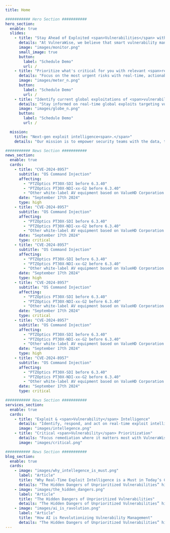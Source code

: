 ```yaml
---
title: Home

########### Hero Section ###########
hero_section:
  enable: true
  slides:
    - title: "Stay Ahead of Exploited <span>Vulnerabilities</span> with Intelligent Prioritization"
      details: "At VulneraWise, we believe that smart vulnerability management is the key to a secure future."
      image: "images/monitor.png"
      small_image: true
      button:
        label: "Schedule Demo"
        url: /
    - title: "Prioritize what's critical for you with relevant <span>real-time</span> insights."
      details: "Focus on the most urgent risks with real-time, actionable insights tailored to your needs."
      image: "images/meter_n.png"
      button:
        label: "Schedule Demo"
        url: /
    - title: "Identify current global exploitations of <span>vulnerabilities.</span>"
      details: "Stay informed on real-time global exploits targeting vulnerabilities right now."
      image: "images/globe_n.png"
      button:
        label: "Schedule Demo"
        url: /

  mission:
    title: "Next-gen exploit intelligence<span>.</span>"
    details: "Our mission is to empower security teams with the data, tools, and insights they need to stay ahead of emerging exploits and protect their organization’s digital assets."

########### News Section ###########
news_section:
  enable: true
  cards:
    - title: "CVE-2024-8957"
      subtitle: "OS Command Injection"
      affecting:
        - "PTZOptics PT30X-SDI before 6.3.40"
        - "PTZOptics PT30X-NDI-xx-G2 before 6.3.40"
        - "Other white-label AV equipment based on ValueHD Corporation PTZ Camera Firmware"
      date: "September 17th 2024"
      type: high
    - title: "CVE-2024-8957"
      subtitle: "OS Command Injection"
      affecting:
        - "PTZOptics PT30X-SDI before 6.3.40"
        - "PTZOptics PT30X-NDI-xx-G2 before 6.3.40"
        - "Other white-label AV equipment based on ValueHD Corporation PTZ Camera Firmware"
      date: "September 17th 2024"
      type: critical
    - title: "CVE-2024-8957"
      subtitle: "OS Command Injection"
      affecting:
        - "PTZOptics PT30X-SDI before 6.3.40"
        - "PTZOptics PT30X-NDI-xx-G2 before 6.3.40"
        - "Other white-label AV equipment based on ValueHD Corporation PTZ Camera Firmware"
      date: "September 17th 2024"
      type: high
    - title: "CVE-2024-8957"
      subtitle: "OS Command Injection"
      affecting:
        - "PTZOptics PT30X-SDI before 6.3.40"
        - "PTZOptics PT30X-NDI-xx-G2 before 6.3.40"
        - "Other white-label AV equipment based on ValueHD Corporation PTZ Camera Firmware"
      date: "September 17th 2024"
      type: critical
    - title: "CVE-2024-8957"
      subtitle: "OS Command Injection"
      affecting:
        - "PTZOptics PT30X-SDI before 6.3.40"
        - "PTZOptics PT30X-NDI-xx-G2 before 6.3.40"
        - "Other white-label AV equipment based on ValueHD Corporation PTZ Camera Firmware"
      date: "September 17th 2024"
      type: high
    - title: "CVE-2024-8957"
      subtitle: "OS Command Injection"
      affecting:
        - "PTZOptics PT30X-SDI before 6.3.40"
        - "PTZOptics PT30X-NDI-xx-G2 before 6.3.40"
        - "Other white-label AV equipment based on ValueHD Corporation PTZ Camera Firmware"
      date: "September 17th 2024"
      type: critical

########### News Section ###########
services_section:
  enable: true
  cards:
    - title: "Exploit & <span>Vulnerability</span> Intelligence"
      details: "Identify, respond, and act on real-time exploit intelligence. VulneraWise continuously monitors and updates you on vulnerabilities actively targeted by malicious actors, providing critical insights to keep your organization ahead of potential breaches."
      image: "images/intellegence.png"
    - title: "Critical <span>Vulnerability</span> Prioritization"
      details: "Focus remediation where it matters most with VulneraWise. By leveraging advanced exploit and vulnerability data mapped to your business context, VulneraWise helps prioritize high-risk vulnerabilities for timely protection. It integrates seamlessly with your SecOps tools to streamline detection, response, and vulnerability management."
      image: "images/critical.png"

########### News Section ###########
blog_section:
  enable: true
  cards:
    - image: "images/why_intellegence_is_must.png"
      label: "Article"
      title: "Why Real-Time Exploit Intelligence is a Must in Today’s Cybersecurity Landscape"
      details: "The Hidden Dangers of Unprioritized Vulnerabilities” highlights the critical risks businesses face when they fail to properly prioritize security vulnerabilities."
    - image: "images/the_hidden_dangers.png"
      label: "Article"
      title: "The Hidden Dangers of Unprioritized Vulnerabilities"
      details: "The Hidden Dangers of Unprioritized Vulnerabilities” highlights the critical risks businesses face when they fail to properly prioritize security vulnerabilities. "
    - image: "images/ai_is_ravolution.png"
      label: "Article"
      title: "How AI is Revolutionizing Vulnerability Management"
      details: "The Hidden Dangers of Unprioritized Vulnerabilities” highlights the critical risks businesses face when they fail to properly prioritize security vulnerabilities."
---
```

